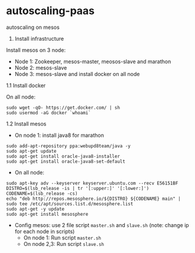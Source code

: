 # autoscaling-paas
autoscaling on mesos 

1. Install infrastructure

Install mesos on 3 node:
- Node 1: Zookeeper, mesos-master, meosos-slave and marathon
- Node 2: mesos-slave
- Node 3: mesos-slave
and install docker on all node

1.1 Install docker

On all node:
```
sudo wget -qO- https://get.docker.com/ | sh
sudo usermod -aG docker `whoami`
```
1.2 Install mesos

- On node 1: install java8 for marathon 
```
sudo add-apt-repository ppa:webupd8team/java -y
sudo apt-get update
sudo apt-get install oracle-java8-installer
sudo apt-get install oracle-java8-set-default
```

- On all node:
```
sudo apt-key adv --keyserver keyserver.ubuntu.com --recv E56151BF
DISTRO=$(lsb_release -is | tr '[:upper:]' '[:lower:]')
CODENAME=$(lsb_release -cs)
echo "deb http://repos.mesosphere.io/${DISTRO} ${CODENAME} main" | sudo tee /etc/apt/sources.list.d/mesosphere.list
sudo apt-get -y update
sudo apt-get install mesosphere
```
- Config mesos: use 2 file script `master.sh` and `slave.sh` (note: change ip for each node in scripts)
  - On node 1: Run script `master.sh`
  - On node 2,3: Run script `slave.sh`

